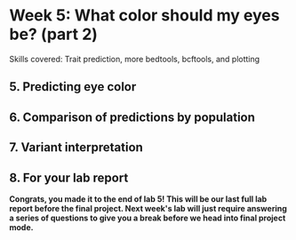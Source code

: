 # Week 5: What color should my eyes be?  (part 2)
Skills covered: Trait prediction, more bedtools, bcftools, and plotting

## 5. Predicting eye color

## 6. Comparison of predictions by population

## 7. Variant interpretation

## 8. For your lab report

**Congrats, you made it to the end of lab 5! This will be our last full lab report before the final project. Next week's lab will just require answering a series of questions to give you a break before we head into final project mode.**